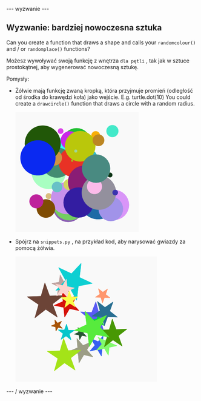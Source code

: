 \--- wyzwanie \---

## Wyzwanie: bardziej nowoczesna sztuka

Can you create a function that draws a shape and calls your `randomcolour()` and / or `randomplace()` functions?

Możesz wywoływać swoją funkcję z wnętrza `dla pętli` , tak jak w sztuce prostokątnej, aby wygenerować nowoczesną sztukę.

Pomysły:

- Żółwie mają funkcję zwaną kropką, która przyjmuje promień (odległość od środka do krawędzi koła) jako wejście. E.g. turtle.dot(10) You could create a `drawcircle()` function that draws a circle with a random radius.
    
    ![zrzut ekranu](images/modern-circles.png)

- Spójrz na `snippets.py` , na przykład kod, aby narysować gwiazdy za pomocą żółwia.
    
    ![zrzut ekranu](images/modern-stars.png)

\--- / wyzwanie \---